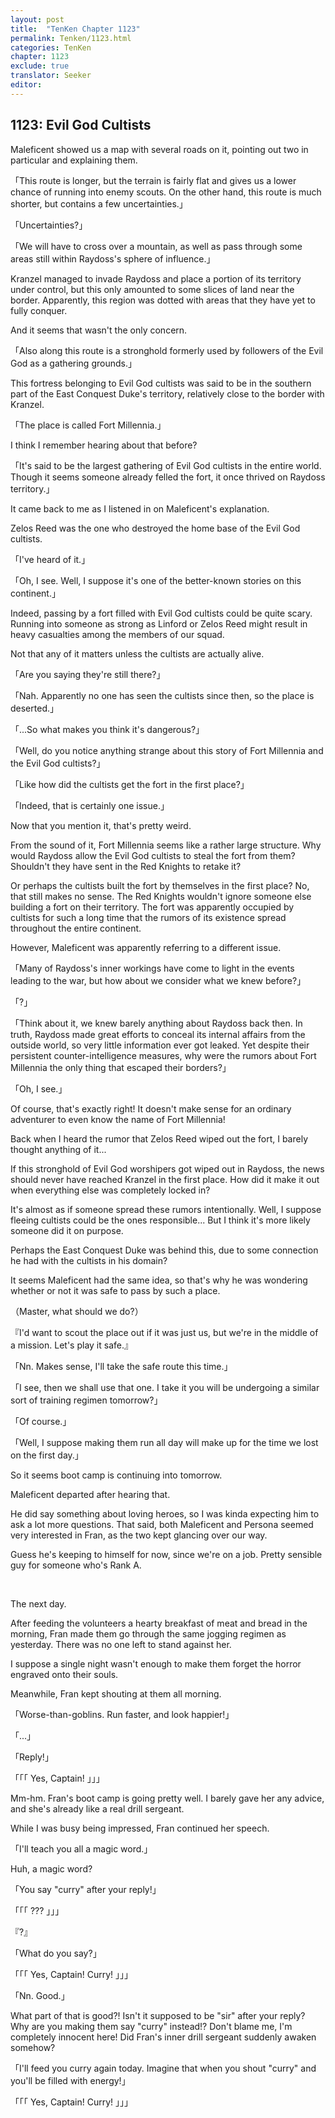 ```yaml
---
layout: post
title:  "TenKen Chapter 1123"
permalink: Tenken/1123.html
categories: TenKen
chapter: 1123
exclude: true
translator: Seeker
editor: 
---
```

<h2>1123: Evil God Cultists</h2>

Maleficent showed us a map with several roads on it, pointing out two in particular and explaining them.

「This route is longer, but the terrain is fairly flat and gives us a lower chance of running into enemy scouts. On the other hand, this route is much shorter, but contains a few uncertainties.」

「Uncertainties?」

「We will have to cross over a mountain, as well as pass through some areas still within Raydoss's sphere of influence.」

Kranzel managed to invade Raydoss and place a portion of its territory under control, but this only amounted to some slices of land near the border. Apparently, this region was dotted with areas that they have yet to fully conquer.

And it seems that wasn't the only concern.

「Also along this route is a stronghold formerly used by followers of the Evil God as a gathering grounds.」

This fortress belonging to Evil God cultists was said to be in the southern part of the East Conquest Duke's territory, relatively close to the border with Kranzel.

「The place is called Fort Millennia.」

I think I remember hearing about that before?

「It's said to be the largest gathering of Evil God cultists in the entire world. Though it seems someone already felled the fort, it once thrived on Raydoss territory.」

It came back to me as I listened in on Maleficent's explanation.

Zelos Reed was the one who destroyed the home base of the Evil God cultists.

「I've heard of it.」

「Oh, I see. Well, I suppose it's one of the better-known stories on this continent.」

Indeed, passing by a fort filled with Evil God cultists could be quite scary. Running into someone as strong as Linford or Zelos Reed might result in heavy casualties among the members of our squad.

Not that any of it matters unless the cultists are actually alive.

「Are you saying they're still there?」

「Nah. Apparently no one has seen the cultists since then, so the place is deserted.」

「...So what makes you think it's dangerous?」

「Well, do you notice anything strange about this story of Fort Millennia and the Evil God cultists?」

「Like how did the cultists get the fort in the first place?」

「Indeed, that is certainly one issue.」

Now that you mention it, that's pretty weird.

From the sound of it, Fort Millennia seems like a rather large structure. Why would Raydoss allow the Evil God cultists to steal the fort from them? Shouldn't they have sent in the Red Knights to retake it?

Or perhaps the cultists built the fort by themselves in the first place? No, that still makes no sense. The Red Knights wouldn't ignore someone else building a fort on their territory. The fort was apparently occupied by cultists for such a long time that the rumors of its existence spread throughout the entire continent.

However, Maleficent was apparently referring to a different issue.

「Many of Raydoss's inner workings have come to light in the events leading to the war, but how about we consider what we knew before?」

「?」

「Think about it, we knew barely anything about Raydoss back then. In truth, Raydoss made great efforts to conceal its internal affairs from the outside world, so very little information ever got leaked. Yet despite their persistent counter-intelligence measures, why were the rumors about Fort Millennia the only thing that escaped their borders?」

「Oh, I see.」

Of course, that's exactly right! It doesn't make sense for an ordinary adventurer to even know the name of Fort Millennia!

Back when I heard the rumor that Zelos Reed wiped out the fort, I barely thought anything of it...

If this stronghold of Evil God worshipers got wiped out in Raydoss, the news should never have reached Kranzel in the first place. How did it make it out when everything else was completely locked in?

It's almost as if someone spread these rumors intentionally. Well, I suppose fleeing cultists could be the ones responsible... But I think it's more likely someone did it on purpose.

Perhaps the East Conquest Duke was behind this, due to some connection he had with the cultists in his domain?

It seems Maleficent had the same idea, so that's why he was wondering whether or not it was safe to pass by such a place.

（Master, what should we do?）

『I'd want to scout the place out if it was just us, but we're in the middle of a mission. Let's play it safe.』

「Nn. Makes sense, I'll take the safe route this time.」

「I see, then we shall use that one. I take it you will be undergoing a similar sort of training regimen tomorrow?」

「Of course.」

「Well, I suppose making them run all day will make up for the time we lost on the first day.」

So it seems boot camp is continuing into tomorrow.

Maleficent departed after hearing that.

He did say something about loving heroes, so I was kinda expecting him to ask a lot more questions. That said, both Maleficent and Persona seemed very interested in Fran, as the two kept glancing over our way.

Guess he's keeping to himself for now, since we're on a job. Pretty sensible guy for someone who's Rank A.

<br/>

The next day.

After feeding the volunteers a hearty breakfast of meat and bread in the morning, Fran made them go through the same jogging regimen as yesterday. There was no one left to stand against her.

I suppose a single night wasn't enough to make them forget the horror engraved onto their souls.

Meanwhile, Fran kept shouting at them all morning.

「Worse-than-goblins. Run faster, and look happier!」

「...」

「Reply!」

「「「 Yes, Captain! 」」」

Mm-hm. Fran's boot camp is going pretty well. I barely gave her any advice, and she's already like a real drill sergeant.

While I was busy being impressed, Fran continued her speech.

「I'll teach you all a magic word.」

Huh, a magic word?

「You say "curry" after your reply!」

「「「 ??? 」」」

『?』

「What do you say?」

「「「 Yes, Captain! Curry! 」」」

「Nn. Good.」

What part of that is good?! Isn't it supposed to be "sir" after your reply? Why are you making them say "curry" instead!? Don't blame me, I'm completely innocent here! Did Fran's inner drill sergeant suddenly awaken somehow?

「I'll feed you curry again today. Imagine that when you shout "curry" and you'll be filled with energy!」

「「「 Yes, Captain! Curry! 」」」



